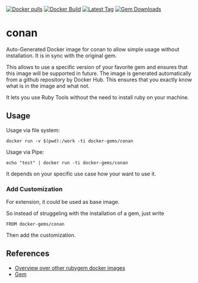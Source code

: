 [![Docker pulls](https://img.shields.io/docker/pulls/rubygem/conan.svg)](https://hub.docker.com/r/rubygem/conan/)
[![Docker Build](https://img.shields.io/docker/automated/rubygem/conan.svg)](https://hub.docker.com/r/rubygem/conan/)
[![Latest Tag](https://img.shields.io/github/tag/docker-rubygem/conan.svg)](https://hub.docker.com/r/rubygem/conan/)
[![Gem Downloads](https://img.shields.io/gem/dt/conan.svg)](https://rubygems.org/gems/conan/)
# conan

Auto-Generated Docker image for conan to allow simple usage without installation.
It is in sync with the original gem.

This allows to use a specific version of your favorite gem and ensures that this image will be supported in future.
The image is generated automatically from a github repository by Docker Hub.
This ensures that you exactly know what is in the image and what not.

It lets you use Ruby Tools without the need to install ruby on your machine.

## Usage

Usage via file system:

`docker run -v $(pwd):/work -ti docker-gems/conan`

Usage via Pipe:

`echo "test" | docker run -ti docker-gems/conan`

It depends on your specific use case how your want to use it.

### Add Customization

For extension, it could be used as base image.

So instead of struggeling with the installation of a gem, just write

`FROM docker-gems/conan`

Then add the customization.

## References

 - [Overview over other rubygem docker images](https://github.com/thinkbot/docker-rubygem)
 - [Gem](https://rubygems.org/gems/conan/)
